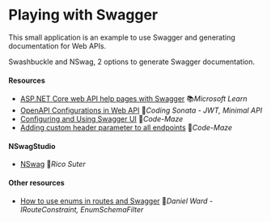 # Playing with Swagger

This small application is an example to use Swagger and generating documentation for Web APIs.

Swashbuckle and NSwag, 2 options to generate Swagger documentation.

#### Resources

- [ASP.NET Core web API help pages with Swagger](https://learn.microsoft.com/en-us/aspnet/core/tutorials/web-api-help-pages-using-swagger) 📚*Microsoft Learn*
- [OpenAPI Configurations in Web API](https://codingsonata.com/swagger-openapi-configurations-in-asp-net-core-web-api) 📓*Coding Sonata - JWT, Minimal API*
- [Configuring and Using Swagger UI](https://code-maze.com/swagger-ui-asp-net-core-web-api) 📓*Code-Maze*
- [Adding custom header parameter to all endpoints](https://code-maze.com/aspnetcore-adding-a-custom-header-parameter-to-all-api-endpoints-in-swagger) 📓*Code-Maze*

#### NSwagStudio

- [NSwag](https://github.com/RSuter/NSwag/wiki/NSwagStudio) 👤*Rico Suter*

#### Other resources

- [How to use enums in routes and Swagger](https://daninacan.com/how-to-use-enums-in-asp-net-core-routes) 📓*Daniel Ward - IRouteConstraint, EnumSchemaFilter*